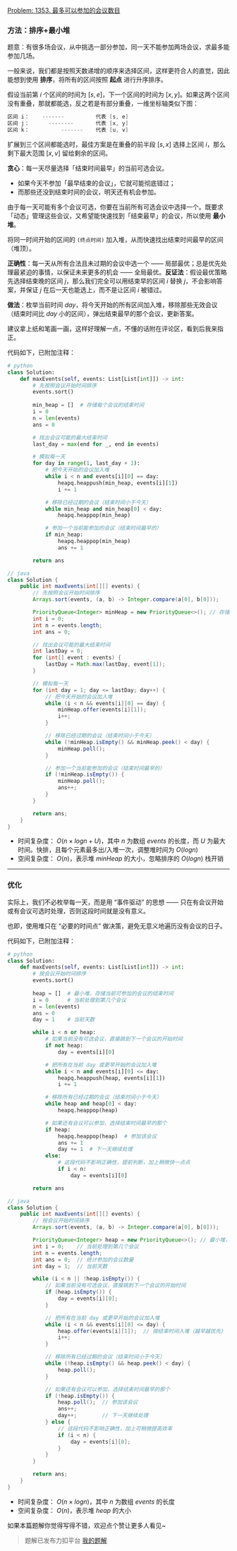 [Problem: 1353. 最多可以参加的会议数目](https://leetcode.cn/problems/maximum-number-of-events-that-can-be-attended/description)

### 方法：排序+最小堆

题意：有很多场会议，从中挑选一部分参加，同一天不能参加两场会议，求最多能参加几场。

一般来说，我们都是按照天数递增的顺序来选择区间，这样更符合人的直觉，因此能想到使用 **排序**，将所有的区间按照 **起点** 进行升序排序。

假设当前第 $i$ 个区间的时间为 $[s,e]$，下一个区间的时间为 $[x,y]$。如果这两个区间没有重叠，那就都能选，反之若是有部分重叠，一维坐标轴类似下图：

```Java
区间 i：    -------          代表 [s, e]
区间 j：      --------       代表 [x, y]
区间 k：          -------    代表 [u, v]
```

扩展到三个区间都能选时，最佳方案是在重叠的前半段 $[s,x]$ 选择上区间 $i$，那么剩下最大范围 $[x,v]$ 留给剩余的区间。

**贪心**：每一天尽量选择「结束时间最早」的当前可选会议。

- 如果今天不参加「最早结束的会议」，它就可能彻底错过；
- 而那些还没到结束时间的会议，明天还有机会参加。

由于每一天可能有多个会议可选，你要在当前所有可选会议中选择一个。既要求「动态」管理这些会议，又希望能快速找到「结束最早」的会议，所以使用 **最小堆**。

将同一时间开始的区间的 `(终点时间)` 加入堆，从而快速找出结束时间最早的区间（堆顶）。

**正确性**：每一天从所有合法且未过期的会议中选一个 —— 局部最优；总是优先处理最紧迫的事情，以保证未来更多的机会 —— 全局最优。**反证法**：假设最优策略先选择结束晚的区间 $j$，那么我们完全可以用结束早的区间 $i$ 替换 $j$，不会影响答案，并保证 $j$ 在后一天也能选上，而不是让区间 $i$ 被错过。

**做法**：枚举当前时间 $day$，将今天开始的所有区间加入堆，移除那些无效会议（结束时间比 $day$ 小的区间），弹出结束最早的那个会议，更新答案。

建议拿上纸和笔画一画，这样好理解一点，不懂的话附在评论区，看到后我来指正。

代码如下，已附加注释：

```Python
# python
class Solution:
    def maxEvents(self, events: List[List[int]]) -> int:
        # 先按照会议开始时间排序
        events.sort()
        
        min_heap = []  # 存储每个会议的结束时间
        i = 0
        n = len(events)
        ans = 0

        # 找出会议可能的最大结束时间
        last_day = max(end for _, end in events)

        # 模拟每一天
        for day in range(1, last_day + 1):
            # 把今天开始的会议加入堆
            while i < n and events[i][0] == day:
                heapq.heappush(min_heap, events[i][1])
                i += 1

            # 移除已经过期的会议（结束时间小于今天）
            while min_heap and min_heap[0] < day:
                heapq.heappop(min_heap)

            # 参加一个当前能参加的会议（结束时间最早的）
            if min_heap:
                heapq.heappop(min_heap)
                ans += 1

        return ans
```

```Java
// java
class Solution {
    public int maxEvents(int[][] events) {
        // 先按照会议开始时间排序
        Arrays.sort(events, (a, b) -> Integer.compare(a[0], b[0]));

        PriorityQueue<Integer> minHeap = new PriorityQueue<>(); // 存储每个会议的结束时间
        int i = 0;
        int n = events.length;
        int ans = 0;

        // 找出会议可能的最大结束时间
        int lastDay = 0;
        for (int[] event : events) {
            lastDay = Math.max(lastDay, event[1]);
        }

        // 模拟每一天
        for (int day = 1; day <= lastDay; day++) {
            // 把今天开始的会议加入堆
            while (i < n && events[i][0] == day) {
                minHeap.offer(events[i][1]);
                i++;
            }

            // 移除已经过期的会议（结束时间小于今天）
            while (!minHeap.isEmpty() && minHeap.peek() < day) {
                minHeap.poll();
            }

            // 参加一个当前能参加的会议（结束时间最早的）
            if (!minHeap.isEmpty()) {
                minHeap.poll();
                ans++;
            }
        }

        return ans;
    }
}
```

- 时间复杂度： $O(n\times logn+U)$，其中 $n$ 为数组 $events$ 的长度，而 $U$ 为最大时间。快排，且每个元素最多出/入堆一次，调整堆时间为 $O(logn)$
- 空间复杂度： $O(n)$，表示堆 $minHeap$ 的大小，忽略排序的 $O(logn)$ 栈开销

---

### 优化

实际上，我们不必枚举每一天，而是用 “事件驱动” 的思想 —— 只在有会议开始或有会议可选时处理，否则这段时间就是没有意义。

也即，使用堆只在 “必要的时间点” 做决策，避免无意义地遍历没有会议的日子。

代码如下，已附加注释：

```Python
# python
class Solution:
    def maxEvents(self, events: List[List[int]]) -> int:
        # 按会议开始时间排序
        events.sort()
        
        heap = []  # 最小堆，存储当前可参加的会议的结束时间
        i = 0      # 当前处理到第几个会议
        n = len(events)
        ans = 0
        day = 1    # 当前天数

        while i < n or heap:
            # 如果当前没有可选会议，直接跳到下一个会议的开始时间
            if not heap:
                day = events[i][0]

            # 把所有在当前 day 或更早开始的会议加入堆
            while i < n and events[i][0] <= day:
                heapq.heappush(heap, events[i][1])
                i += 1

            # 移除所有已经过期的会议（结束时间小于今天）
            while heap and heap[0] < day:
                heapq.heappop(heap)

            # 如果还有会议可以参加，选择结束时间最早的那个
            if heap:
                heapq.heappop(heap)  # 参加该会议
                ans += 1
                day += 1  # 下一天继续处理
            else:
                # 这段代码不影响正确性，提前判断，加上稍微快一点点
                if i < n:
                    day = events[i][0]

        return ans
```

```Java
// java
class Solution {
    public int maxEvents(int[][] events) {
        // 按会议开始时间排序
        Arrays.sort(events, (a, b) -> Integer.compare(a[0], b[0]));

        PriorityQueue<Integer> heap = new PriorityQueue<>(); // 最小堆，存储当前可参加会议的结束时间
        int i = 0;    // 当前处理到第几个会议
        int n = events.length;
        int ans = 0;  // 统计参加的会议数量
        int day = 1;  // 当前天数

        while (i < n || !heap.isEmpty()) {
            // 如果当前没有可选会议，直接跳到下一个会议的开始时间
            if (heap.isEmpty()) {
                day = events[i][0];
            }

            // 把所有在当前 day 或更早开始的会议加入堆
            while (i < n && events[i][0] <= day) {
                heap.offer(events[i][1]);  // 按结束时间入堆（越早越优先）
                i++;
            }

            // 移除所有已经过期的会议（结束时间小于今天）
            while (!heap.isEmpty() && heap.peek() < day) {
                heap.poll();
            }

            // 如果还有会议可以参加，选择结束时间最早的那个
            if (!heap.isEmpty()) {
                heap.poll();  // 参加该会议
                ans++;
                day++;        // 下一天继续处理
            } else {
                // 这段代码不影响正确性，加上可稍微提高效率
                if (i < n) {
                    day = events[i][0];
                }
            }
        }

        return ans;
    }
}
```

- 时间复杂度： $O(n\times logn)$，其中 $n$ 为数组 $events$ 的长度
- 空间复杂度： $O(n)$，表示堆 $heap$ 的大小

如果本篇题解你觉得写得不错，欢迎点个赞让更多人看见~

> 题解已发布力扣平台 [我的题解](https://leetcode.cn/problems/maximum-number-of-events-that-can-be-attended/solutions/3717026/tan-xin-pai-xu-zui-xiao-dui-jie-shi-tan-t9ec8/)
